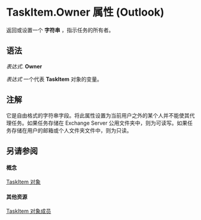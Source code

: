 
# TaskItem.Owner 属性 (Outlook)

返回或设置一个 **字符串** ，指示任务的所有者。


## 语法

 _表达式_. **Owner**

 _表达式_ 一个代表 **TaskItem** 对象的变量。


## 注解

它是自由格式的字符串字段。将此属性设置为当前用户之外的某个人并不能使其代理任务。如果任务存储在 Exchange Server 公用文件夹中，则为可读写。如果任务存储在用户的邮箱或个人文件夹文件中，则为只读。


## 另请参阅


#### 概念


[TaskItem 对象](5df8cfa5-5460-a5a1-a130-ba5bca1a0091.md)
#### 其他资源


[TaskItem 对象成员](97234a76-2fc5-bbe4-2e14-25ae18694fc9.md)